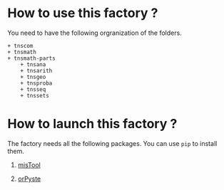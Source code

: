 How to use this factory ?
=========================

You need to have the following orgranization of the folders.

```
+ tnscom
+ tnsmath
+ tnsmath-parts
    + tnsana
    + tnsarith
    + tnsgeo
    + tnsproba
    + tnsseq
    + tnssets
```

How to launch this factory ?
============================

The factory needs all the following packages. You can use ``pip`` to install them.


  1. [misTool](https://github.com/bc-python/mistool)

  1. [orPyste](https://github.com/bc-python/orpyste)
